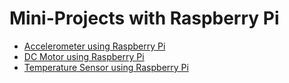 # Mini-Projects with Raspberry Pi
- [Accelerometer using Raspberry Pi](accelerometer)
- [DC Motor using Raspberry Pi](dcMotor)
- [Temperature Sensor using Raspberry Pi](temperatureSensor)